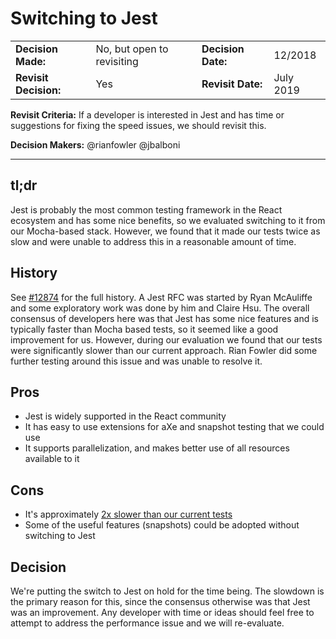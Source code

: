 # Switching to Jest

| | | | |
| --- | --- | --- | --- |
|**Decision Made:**|No, but open to revisiting| **Decision Date:** | 12/2018 |
|**Revisit Decision:**| Yes | **Revisit Date:** | July 2019 |

**Revisit Criteria:** If a developer is interested in Jest and has time or suggestions for fixing the speed issues, we should revisit this.

**Decision Makers:** @rianfowler @jbalboni


---

## tl;dr
Jest is probably the most common testing framework in the React ecosystem and has some nice benefits, so we evaluated switching to it from our Mocha-based stack. However, we found that it made our tests twice as slow and were unable to address this in a reasonable amount of time.

## History

See [#12874](https://github.com/department-of-veterans-affairs/vets.gov-team/issues/12874) for the full history. A Jest RFC was started by Ryan McAuliffe and some exploratory work was done by him and Claire Hsu. The overall consensus of developers here was that Jest has some nice features and is typically faster than Mocha based tests, so it seemed like a good improvement for us. However, during our evaluation we found that our tests were significantly slower than our current approach. Rian Fowler did some further testing around this issue and was unable to resolve it.

## Pros
- Jest is widely supported in the React community
- It has easy to use extensions for aXe and snapshot testing that we could use
- It supports parallelization, and makes better use of all resources available to it

## Cons
- It's approximately [2x slower than our current tests](https://github.com/department-of-veterans-affairs/vets.gov-team/issues/12874#issuecomment-448280502)
- Some of the useful features (snapshots) could be adopted without switching to Jest

## Decision
We're putting the switch to Jest on hold for the time being. The slowdown is the primary reason for this, since the consensus otherwise was that Jest was an improvement. Any developer with time or ideas should feel free to attempt to address the performance issue and we will re-evaluate.
